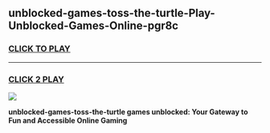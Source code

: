 
## unblocked-games-toss-the-turtle-Play-Unblocked-Games-Online-pgr8c
<h3>
<a href="https://premium76.site?title=unblocked-games-toss-the-turtle&ref=25A">CLICK TO PLAY</a></h3>
<hr>

<h3>
<a href="https://premium76.site?title=unblocked-games-toss-the-turtle&ref=25A">CLICK 2 PLAY</a>
  
</h3>

<a href="https://premium76.site?title=unblocked-games-toss-the-turtle&ref=25A"><img src="https://clearcache.store/games.png"></a>


**unblocked-games-toss-the-turtle games unblocked: Your Gateway to Fun and Accessible Online Gaming**
